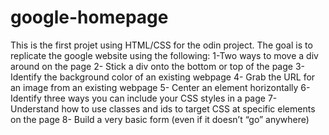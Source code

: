 # google-homepage
This is the first projet using HTML/CSS for the odin project.
The goal is to replicate the google website using the following:
1-Two ways to move a div around on the page
2- Stick a div onto the bottom or top of the page
3- Identify the background color of an existing webpage
4- Grab the URL for an image from an existing webpage
5- Center an element horizontally
6- Identify three ways you can include your CSS styles in a page
7- Understand how to use classes and ids to target CSS at specific elements on the page
8- Build a very basic form (even if it doesn’t “go” anywhere)
